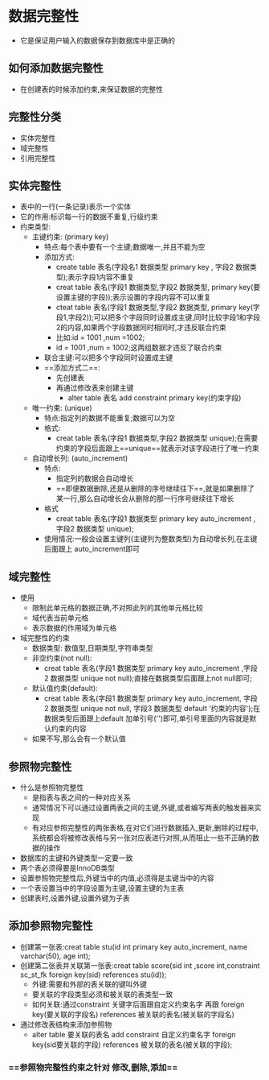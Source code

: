 # 数据完整性
- 它是保证用户输入的数据保存到数据库中是正确的
## 如何添加数据完整性
- 在创建表的时候添加约束,来保证数据的完整性
## 完整性分类
- 实体完整性
- 域完整性
- 引用完整性
## 实体完整性
- 表中的一行(一条记录)表示一个实体
- 它的作用:标识每一行的数据不重复,行级约束
- 约束类型:
  * 主键约束: (primary key)
    * 特点:每个表中要有一个主键;数据唯一,并且不能为空
    * 添加方式:
      * create table 表名(字段名1 数据类型 primary key , 字段2 数据类型);表示字段1内容不重复
      * creat table 表名(字段1 数据类型,字段2 数据类型, primary key(要设置主键的字段));表示设置的字段内容不可以重复
      * cteat table 表名(字段1 数据类型,字段2 数据类型, primary key(字段1,字段2));可以把多个字段同时设置成主键,同时比较字段1和字段2的内容,如果两个字段数据同时相同时,才违反联合约束
      * 比如:id = 1001 ,num =1002;
      * id = 1001 ,num = 1002;这两组数据才违反了联合约束
    * 联合主键:可以把多个字段同时设置成主键
    * ==添加方式二==:
      * 先创建表
      * 再通过修改表来创建主键
        * alter table 表名 add constraint primary key(约束字段)
  * 唯一约束: (unique)
    * 特点:指定列的数据不能重复;数据可以为空
    * 格式:
      * creat table 表名(字段1 数据类型,字段2 数据类型 unique);在需要约束的字段后面跟上==unique==就表示对该字段进行了唯一约束
  * 自动增长列: (auto_increment)
    * 特点:
      * 指定列的数据会自动增长
      * ==即便数据删除,还是从删除的序号继续往下==,就是如果删除了某一行,那么自动增长会从删除的那一行序号继续往下增长
    * 格式
      * creat table 表名(字段1 数据类型 primary key auto_increment ,字段2 数据类型 unique);
    * 使用情况:一般会设置主键列(主键列为整数类型)为自动增长列,在主键后面跟上 auto_increment即可
## 域完整性
- 使用
  * 限制此单元格的数据正确,不对照此列的其他单元格比较
  * 域代表当前单元格
  * 表示数据的作用域为单元格
- 域完整性的约束
  * 数据类型: 数值型,日期类型,字符串类型
  * 非空约束(not null):
    * creat table 表名(字段1 数据类型 primary key auto_increment ,字段2 数据类型 unique not null);直接在数据类型后面跟上not null即可;
  * 默认值约束(default):
    * creat table 表名(字段1 数据类型 primary key auto_increment, 字段2 数据类型 unique not null, 字段3 数据类型 default '约束的内容');在数据类型后面跟上default 加单引号('')即可,单引号里面的内容就是默认约束的内容
  * 如果不写,那么会有一个默认值
## 参照物完整性
- 什么是参照物完整性
  * 是指表与表之间的一种对应关系
  * 通常情况下可以通过设置两表之间的主键,外键,或者编写两表的触发器来实现
  * 有对应参照完整性的两张表格,在对它们进行数据插入,更新,删除的过程中,系统都会将被修改表格与另一张对应表进行对照,从而阻止一些不正确的数据的操作
- 数据库的主键和外键类型一定要一致
- 两个表必须得要是InnoDB类型
- 设置参照物完整性后,外键当中的内值,必须得是主键当中的内容
- 一个表设置当中的字段设置为主键,设置主键的为主表
- 创建表时,设置外键,设置外键为子表
## 添加参照物完整性
- 创建第一张表:creat table stu(id int primary key auto_increment, name varchar(50), age int);
- 创建第二张表并关联第一张表:creat table score(sid int ,score int,constraint sc_st_fk foreign key(sid) references stu(id));
  * 外键:需要和外部的表关联的键叫外键
  * 要关联的字段类型必须和被关联的表类型一致
  * 如何关联:通过constraint 关键字后面跟自定义约束名字 再跟 foreign key(要关联的字段名) references 被关联的表名(被关联的字段名)
- 通过修改表结构来添加参照物
  * alter table 要关联的表名 add constraint 自定义约束名字 foreign key(sid要关联的字段) references 被关联的表名(被关联的字段);
### ==参照物完整性约束之针对 修改,删除,添加==
